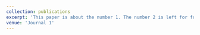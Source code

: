 ```yaml
---
collection: publications
excerpt: 'This paper is about the number 1. The number 2 is left for future work.'
venue: 'Journal 1'
---
```

